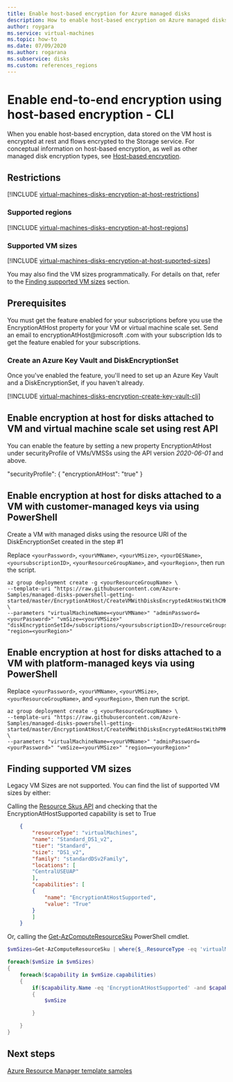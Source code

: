 ```yaml
---
title: Enable host-based encryption for Azure managed disks
description: How to enable host-based encryption on Azure managed disks.
author: roygara
ms.service: virtual-machines
ms.topic: how-to
ms.date: 07/09/2020
ms.author: rogarana
ms.subservice: disks
ms.custom: references_regions
---
```


# Enable end-to-end encryption using host-based encryption - CLI

When you enable host-based encryption, data stored on the VM host is encrypted at rest and flows encrypted to the Storage service. For conceptual information on host-based encryption, as well as other managed disk encryption types, see [Host-based encryption](disk-encryption.md#host-based-encryption).

## Restrictions

[!INCLUDE [virtual-machines-disks-encryption-at-host-restrictions](../../../includes/virtual-machines-disks-encryption-at-host-restrictions.md)]

### Supported regions

[!INCLUDE [virtual-machines-disks-encryption-at-host-regions](../../../includes/virtual-machines-disks-encryption-at-host-regions.md)]

### Supported VM sizes

[!INCLUDE [virtual-machines-disks-encryption-at-host-suported-sizes](../../../includes/virtual-machines-disks-encryption-at-host-suported-sizes.md)]

You may also find the VM sizes programmatically. For details on that, refer to the [Finding supported VM sizes](#finding-supported-vm-sizes) section.

## Prerequisites

You must get the feature enabled for your subscriptions before you use the EncryptionAtHost property for your VM or virtual machine scale set. Send an email to encryptionAtHost@microsoft .com with your subscription Ids to get the feature enabled for your subscriptions.

### Create an Azure Key Vault and DiskEncryptionSet

Once you've enabled the feature, you'll need to set up an Azure Key Vault and a DiskEncryptionSet, if you haven't already.

[!INCLUDE [virtual-machines-disks-encryption-create-key-vault-cli](../../../includes/virtual-machines-disks-encryption-create-key-vault-cli.md)]

## Enable encryption at host for disks attached to VM and virtual machine scale set using rest API

You can enable the feature by setting a new property EncryptionAtHost under securityProfile of VMs/VMSSs using the API version *2020-06-01* and above.

"securityProfile": { "encryptionAtHost": "true" }

## Enable encryption at host for disks attached to a VM with customer-managed keys via using PowerShell

Create a VM with managed disks using the resource URI of the DiskEncryptionSet created in the step #1 

Replace `<yourPassword>`, `<yourVMName>`, `<yourVMSize>`, `<yourDESName>`, `<yoursubscriptionID>`, `<yourResourceGroupName>`, and `<yourRegion>`, then run the script.

```azurecli
az group deployment create -g <yourResourceGroupName> \
--template-uri "https://raw.githubusercontent.com/Azure-Samples/managed-disks-powershell-getting-started/master/EncryptionAtHost/CreateVMWithDisksEncryptedAtHostWithCMK.json" \
--parameters "virtualMachineName=<yourVMName>" "adminPassword=<yourPassword>" "vmSize=<yourVMSize>" "diskEncryptionSetId=/subscriptions/<yoursubscriptionID>/resourceGroups/<yourResourceGroupName>/providers/Microsoft.Compute/diskEncryptionSets/<yourDESName>" "region=<yourRegion>"
```



## Enable encryption at host for disks attached to a VM with platform-managed keys via using PowerShell

Replace `<yourPassword>`, `<yourVMName>`, `<yourVMSize>`, `<yourResourceGroupName>`, and `<yourRegion>`, then run the script.

```azurecli
az group deployment create -g <yourResourceGroupName> \
--template-uri "https://raw.githubusercontent.com/Azure-Samples/managed-disks-powershell-getting-started/master/EncryptionAtHost/CreateVMWithDisksEncryptedAtHostWithPMK.json" \
--parameters "virtualMachineName=<yourVMName>" "adminPassword=<yourPassword>" "vmSize=<yourVMSize>" "region=<yourRegion>"
```

## Finding supported VM sizes

Legacy VM Sizes are not supported. You can find the list of supported VM sizes by either:

Calling the [Resource Skus API](https://docs.microsoft.com/rest/api/compute/resourceskus/list) and checking that the EncryptionAtHostSupported capability is set to True

```json
    {
        "resourceType": "virtualMachines",
        "name": "Standard_DS1_v2",
        "tier": "Standard",
        "size": "DS1_v2",
        "family": "standardDSv2Family",
        "locations": [
        "CentralUSEUAP"
        ],
        "capabilities": [
        {
            "name": "EncryptionAtHostSupported",
            "value": "True"
        }
        ]
    }
```

Or, calling the [Get-AzComputeResourceSku](https://docs.microsoft.com/powershell/module/az.compute/get-azcomputeresourcesku?view=azps-3.8.0) PowerShell cmdlet.

```powershell
$vmSizes=Get-AzComputeResourceSku | where{$_.ResourceType -eq 'virtualMachines' -and $_.Locations.Contains('CentralUSEUAP')} 

foreach($vmSize in $vmSizes)
{
    foreach($capability in $vmSize.capabilities)
    {
        if($capability.Name -eq 'EncryptionAtHostSupported' -and $capability.Value -eq 'true')
        {
            $vmSize

        }

    }
}
```

## Next steps

[Azure Resource Manager template samples](https://github.com/Azure-Samples/managed-disks-powershell-getting-started/tree/master/EncryptionAtHost)

